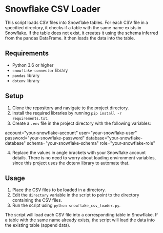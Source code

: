 # Snowflake CSV Loader

This script loads CSV files into Snowflake tables. For each CSV file in a specified directory, it checks if a table with the same name exists in Snowflake. If the table does not exist, it creates it using the schema inferred from the pandas DataFrame. It then loads the data into the table.

## Requirements

- Python 3.6 or higher
- `snowflake-connector` library
- `pandas` library
- `dotenv` library

## Setup

1. Clone the repository and navigate to the project directory.
2. Install the required libraries by running `pip install -r requirements.txt`.
3. Create a `.env` file in the project directory with the following variables:

account="your-snowflake-account"
user="your-snowflake-user"
password="your-snowflake-password"
database="your-snowflake-database"
schema="your-snowflake-schema"
role="your-snowflake-role"


4. Replace the values in angle brackets with your Snowflake account details. There is no need to worry about loading environment variables, since this project uses the dotenv library to automate that.

## Usage

1. Place the CSV files to be loaded in a directory.
2. Edit the `directory` variable in the script to point to the directory containing the CSV files.
3. Run the script using `python snowflake_csv_loader.py`.

The script will load each CSV file into a corresponding table in Snowflake. If a table with the same name already exists, the script will load the data into the existing table (append data).
